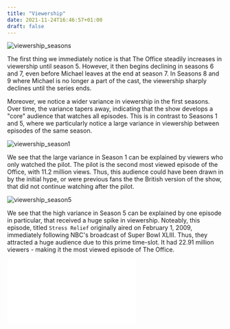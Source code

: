 ```yaml
---
title: "Viewership"
date: 2021-11-24T16:46:57+01:00
draft: false
---
```



![viewership_seasons]({{<baseurl>}}/images/viewership_seasons.png)

The first thing we immediately notice is that The Office steadily increases in viewership until season 5. However, it then begins declining in seasons 6 and 7, even before Michael leaves at the end at season 7. In Seasons 8 and 9 where Michael is no longer a part of the cast, the viewership sharply declines until the series ends.

Moreover, we notice a wider variance in viewership in the first seasons. Over time, the variance tapers away, indicating that the show develops a "core" audience that watches all episodes. This is in contrast to Seasons 1 and 5, where we particularly notice a large variance in viewership between episodes of the same season.

![viewership_season1]({{<baseurl>}}/images/viewership_season1.png)

We see that the large variance in Season 1 can be explained by viewers who only watched the pilot. The pilot is the second most viewed episode of the Office, with 11.2 million views. Thus, this audience could have been drawn in by the initial hype, or were previous fans the the British version of the show, that did not continue watching after the pilot.

![viewership_season5]({{<baseurl>}}/images/viewership_season5.png)

We see that the high variance in Season 5 can be explained by one episode in particular, that received a huge spike in viewership. Noteably, this episode, titled `Stress Relief` originally aired on February 1, 2009, immediately following NBC's broadcast of Super Bowl XLIII. Thus, they attracted a huge audience due to this prime time-slot. It had 22.91 million viewers - making it the most viewed episode of The Office.

![test]({{<baseurl>}}/images/test1.html)